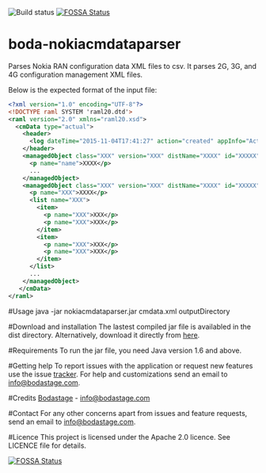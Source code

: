 ![Build status](https://travis-ci.org/bodastage/boda-huaweicmobjectparser.svg?branch=master)
[![FOSSA Status](https://app.fossa.io/api/projects/git%2Bgithub.com%2Fbodastage%2Fboda-nokiacmdataparser.svg?type=shield)](https://app.fossa.io/projects/git%2Bgithub.com%2Fbodastage%2Fboda-nokiacmdataparser?ref=badge_shield)

# boda-nokiacmdataparser
Parses Nokia RAN configuration data XML files to csv. It parses 2G, 3G, and 4G configuration management XML files.

Below is the expected format of the input file:

```XML
<?xml version="1.0" encoding="UTF-8"?>
<!DOCTYPE raml SYSTEM 'raml20.dtd'>
<raml version="2.0" xmlns="raml20.xsd">
  <cmData type="actual">
    <header>
      <log dateTime="2015-11-04T17:41:27" action="created" appInfo="ActualExporter">UIValues are used</log>
    </header>
    <managedObject class="XXX" version="XXX" distName="XXXX" id="XXXXX">
      <p name="name">XXXX</p>
      ...
    </managedObject>
    <managedObject class="XXX" version="XXX" distName="XXXX" id="XXXXX">
      <p name="XXX">XXXX</p>
      <list name="XXX">
        <item>
          <p name="XXX">XXX</p>
          <p name="XXX">XXX</p>
        </item>
        <item>
          <p name="XXX">XXX</p>
          <p name="XXX">XXX</p>
        </item>
      </list>
      ...
    </managedObject>
   </cmData>
</raml>
```
#Usage
java -jar  nokiacmdataparser.jar cmdata.xml outputDirectory

#Download and installation
The lastest compiled jar file is availabled in the dist directory. Alternatively, download it directly from [here](https://github.com/bodastage/boda-nokiacmdataparser/raw/master/dist/boda-nokiacmdataparser.jar).

#Requirements
To run the jar file, you need Java version 1.6 and above.

#Getting help
To report issues with the application or request new features use the issue [tracker](https://github.com/bodastage/boda-nokiacmdataparser/issues). For help and customizations send an email to info@bodastage.com.

#Credits
[Bodastage](http://www.bodastage.com) - info@bodastage.com

#Contact
For any other concerns apart from issues and feature requests, send an email to info@bodastage.com.

#Licence
This project is licensed under the Apache 2.0 licence.  See LICENCE file for details.


[![FOSSA Status](https://app.fossa.io/api/projects/git%2Bgithub.com%2Fbodastage%2Fboda-nokiacmdataparser.svg?type=large)](https://app.fossa.io/projects/git%2Bgithub.com%2Fbodastage%2Fboda-nokiacmdataparser?ref=badge_large)